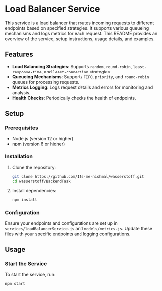 # Load Balancer Service

This service is a load balancer that routes incoming requests to different endpoints based on specified strategies. It supports various queueing mechanisms and logs metrics for each request. This README provides an overview of the service, setup instructions, usage details, and examples.

## Features

- **Load Balancing Strategies**: Supports `random`, `round-robin`, `least-response-time`, and `least-connection` strategies.
- **Queueing Mechanisms**: Supports `FIFO`, `priority`, and `round-robin` queues for processing requests.
- **Metrics Logging**: Logs request details and errors for monitoring and analysis.
- **Health Checks**: Periodically checks the health of endpoints.

## Setup

### Prerequisites

- Node.js (version 12 or higher)
- npm (version 6 or higher)

### Installation

1. Clone the repository:

    ```bash
    git clone https://github.com/Its-me-nishmal/wasserstoff.git
    cd wasserstoff/BackendTask
    ```

2. Install dependencies:

    ```bash
    npm install
    ```

### Configuration

Ensure your endpoints and configurations are set up in `services/loadBalancerService.js` and `models/metrics.js`. Update these files with your specific endpoints and logging configurations.

## Usage

### Start the Service

To start the service, run:

```bash
npm start
